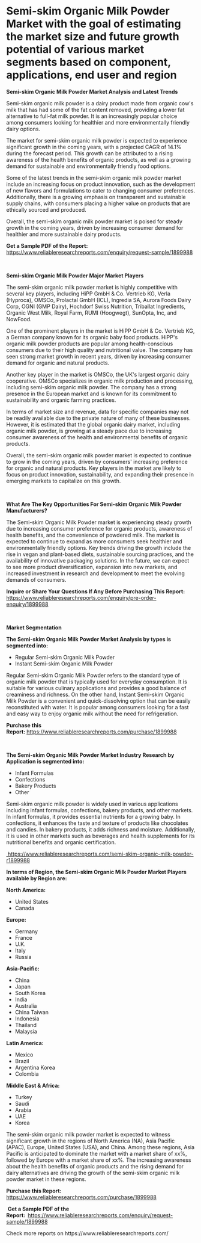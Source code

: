 <p><h1>Semi-skim Organic Milk Powder Market with the goal of estimating the market size and future growth potential of various market segments based on component, applications, end user and region</h1></p><p><strong>Semi-skim Organic Milk Powder Market Analysis and Latest Trends</strong></p>
<p><p>Semi-skim organic milk powder is a dairy product made from organic cow's milk that has had some of the fat content removed, providing a lower fat alternative to full-fat milk powder. It is an increasingly popular choice among consumers looking for healthier and more environmentally friendly dairy options.</p><p>The market for semi-skim organic milk powder is expected to experience significant growth in the coming years, with a projected CAGR of 14.1% during the forecast period. This growth can be attributed to a rising awareness of the health benefits of organic products, as well as a growing demand for sustainable and environmentally friendly food options.</p><p>Some of the latest trends in the semi-skim organic milk powder market include an increasing focus on product innovation, such as the development of new flavors and formulations to cater to changing consumer preferences. Additionally, there is a growing emphasis on transparent and sustainable supply chains, with consumers placing a higher value on products that are ethically sourced and produced.</p><p>Overall, the semi-skim organic milk powder market is poised for steady growth in the coming years, driven by increasing consumer demand for healthier and more sustainable dairy products.</p></p>
<p><strong>Get a Sample PDF of the Report:&nbsp;</strong> <a href="https://www.reliableresearchreports.com/enquiry/request-sample/1899988">https://www.reliableresearchreports.com/enquiry/request-sample/1899988</a></p>
<p>&nbsp;</p>
<p><strong>Semi-skim Organic Milk Powder Major Market Players</strong></p>
<p><p>The semi-skim organic milk powder market is highly competitive with several key players, including HiPP GmbH & Co. Vertrieb KG, Verla (Hyproca), OMSCo, Prolactal GmbH (ICL), Ingredia SA, Aurora Foods Dairy Corp, OGNI (GMP Dairy), Hochdorf Swiss Nutrition, Triballat Ingredients, Organic West Milk, Royal Farm, RUMI (Hoogwegt), SunOpta, Inc, and NowFood. </p><p>One of the prominent players in the market is HiPP GmbH & Co. Vertrieb KG, a German company known for its organic baby food products. HiPP's organic milk powder products are popular among health-conscious consumers due to their high quality and nutritional value. The company has seen strong market growth in recent years, driven by increasing consumer demand for organic and natural products.</p><p>Another key player in the market is OMSCo, the UK's largest organic dairy cooperative. OMSCo specializes in organic milk production and processing, including semi-skim organic milk powder. The company has a strong presence in the European market and is known for its commitment to sustainability and organic farming practices.</p><p>In terms of market size and revenue, data for specific companies may not be readily available due to the private nature of many of these businesses. However, it is estimated that the global organic dairy market, including organic milk powder, is growing at a steady pace due to increasing consumer awareness of the health and environmental benefits of organic products.</p><p>Overall, the semi-skim organic milk powder market is expected to continue to grow in the coming years, driven by consumers' increasing preference for organic and natural products. Key players in the market are likely to focus on product innovation, sustainability, and expanding their presence in emerging markets to capitalize on this growth.</p></p>
<p>&nbsp;</p>
<p><strong>What Are The Key Opportunities For Semi-skim Organic Milk Powder Manufacturers?</strong></p>
<p><p>The Semi-skim Organic Milk Powder market is experiencing steady growth due to increasing consumer preference for organic products, awareness of health benefits, and the convenience of powdered milk. The market is expected to continue to expand as more consumers seek healthier and environmentally friendly options. Key trends driving the growth include the rise in vegan and plant-based diets, sustainable sourcing practices, and the availability of innovative packaging solutions. In the future, we can expect to see more product diversification, expansion into new markets, and increased investment in research and development to meet the evolving demands of consumers.</p></p>
<p><strong>Inquire or Share Your Questions If Any Before Purchasing This Report:</strong> <a href="https://www.reliableresearchreports.com/enquiry/pre-order-enquiry/1899988">https://www.reliableresearchreports.com/enquiry/pre-order-enquiry/1899988</a></p>
<p>&nbsp;</p>
<p><strong>Market Segmentation</strong></p>
<p><strong>The Semi-skim Organic Milk Powder Market Analysis by types is segmented into:</strong></p>
<p><ul><li>Regular Semi-skim Organic Milk Powder</li><li>Instant Semi-skim Organic Milk Powder</li></ul></p>
<p><p>Regular Semi-skim Organic Milk Powder refers to the standard type of organic milk powder that is typically used for everyday consumption. It is suitable for various culinary applications and provides a good balance of creaminess and richness. On the other hand, Instant Semi-skim Organic Milk Powder is a convenient and quick-dissolving option that can be easily reconstituted with water. It is popular among consumers looking for a fast and easy way to enjoy organic milk without the need for refrigeration.</p></p>
<p><strong>Purchase this Report:&nbsp;</strong><a href="https://www.reliableresearchreports.com/purchase/1899988">https://www.reliableresearchreports.com/purchase/1899988</a></p>
<p>&nbsp;</p>
<p><strong>The Semi-skim Organic Milk Powder Market Industry Research by Application is segmented into:</strong></p>
<p><ul><li>Infant Formulas</li><li>Confections</li><li>Bakery Products</li><li>Other</li></ul></p>
<p><p>Semi-skim organic milk powder is widely used in various applications including infant formulas, confections, bakery products, and other markets. In infant formulas, it provides essential nutrients for a growing baby. In confections, it enhances the taste and texture of products like chocolates and candies. In bakery products, it adds richness and moisture. Additionally, it is used in other markets such as beverages and health supplements for its nutritional benefits and organic certification.</p></p>
<p><a href="https://www.reliableresearchreports.com/semi-skim-organic-milk-powder-r1899988">&nbsp;https://www.reliableresearchreports.com/semi-skim-organic-milk-powder-r1899988</a></p>
<p><strong>In terms of Region, the Semi-skim Organic Milk Powder Market Players available by Region are:</strong></p>
<p>
    <p> <strong> North America: </strong>
        <ul>
            <li>United States</li>
            <li>Canada</li>
        </ul>
        </p> 
    <p> <strong> Europe: </strong>
        <ul>
            <li>Germany</li>
            <li>France</li>
            <li>U.K.</li>
            <li>Italy</li>
            <li>Russia</li>
        </ul>
        </p> 
    <p> <strong> Asia-Pacific: </strong>
        <ul>
            <li>China</li>
            <li>Japan</li>
            <li>South Korea</li>
            <li>India</li>
            <li>Australia</li>
            <li>China Taiwan</li>
            <li>Indonesia</li>
            <li>Thailand</li>
            <li>Malaysia</li>
        </ul>
        </p> 
    <p> <strong> Latin America: </strong>
        <ul>
            <li>Mexico</li>
            <li>Brazil</li>
            <li>Argentina Korea</li>
            <li>Colombia</li>
        </ul>
        </p> 
    <p> <strong> Middle East & Africa: </strong>
        <ul>
            <li>Turkey</li>
            <li>Saudi</li>
            <li>Arabia</li>
            <li>UAE</li>
            <li>Korea</li>
        </ul>
    </p>
    </p>
<p><p>The semi-skim organic milk powder market is expected to witness significant growth in the regions of North America (NA), Asia Pacific (APAC), Europe, United States (USA), and China. Among these regions, Asia Pacific is anticipated to dominate the market with a market share of xx%, followed by Europe with a market share of xx%. The increasing awareness about the health benefits of organic products and the rising demand for dairy alternatives are driving the growth of the semi-skim organic milk powder market in these regions.</p></p>
<p><strong>Purchase this Report: </strong><a href="https://www.reliableresearchreports.com/purchase/1899988">https://www.reliableresearchreports.com/purchase/1899988</a></p>
<p>&nbsp;<strong>Get a Sample PDF of the Report:&nbsp;&nbsp;</strong><a href="https://www.reliableresearchreports.com/enquiry/request-sample/1899988">https://www.reliableresearchreports.com/enquiry/request-sample/1899988</a></p>
<p><strong></strong></p>
<p>Check more reports on https://www.reliableresearchreports.com/</p>
